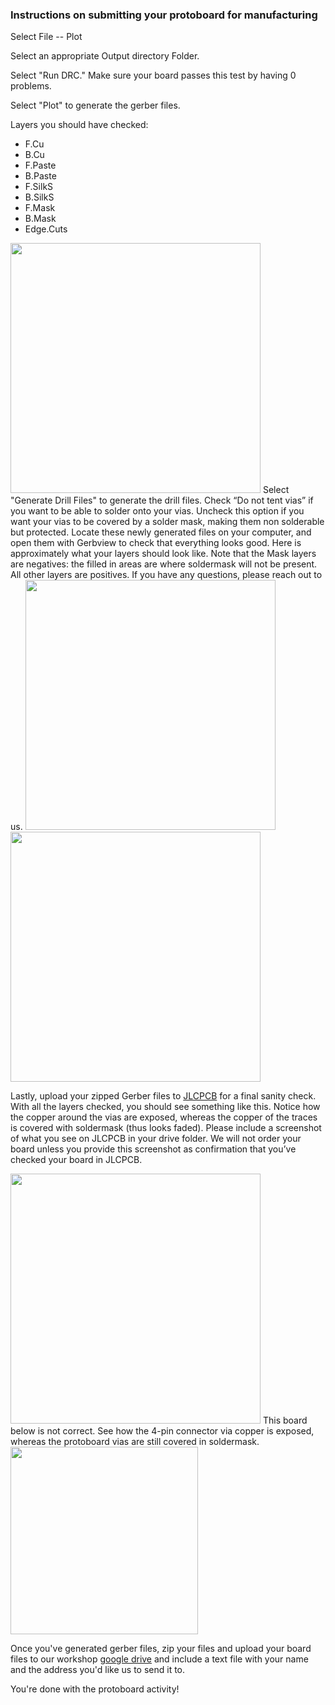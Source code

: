 ### Instructions on submitting your protoboard for manufacturing 
Select File -- Plot

Select an appropriate Output directory Folder.


Select "Run DRC." Make sure your board passes this test by having 0 problems.


Select "Plot" to generate the gerber files.


Layers you should have checked:
* F.Cu
* B.Cu
* F.Paste 
* B.Paste
* F.SilkS 
* B.SilkS
* F.Mask 
* B.Mask
* Edge.Cuts

<img width="400" src="../Protoboard/Images/PlotView.png">
Select "Generate Drill Files" to generate the drill files.
Check “Do not tent vias” if you want to be able to solder onto your vias. Uncheck this option if you want your vias to be covered by a solder mask, making them non solderable but protected.
Locate these newly generated files on your computer, and open them with Gerbview to check that everything looks good. Here is approximately what your layers should look like. Note that the Mask layers are negatives: the filled in areas are where soldermask will not be present. All other layers are positives. If you have any questions, please reach out to us.


<img width="400" src="../Protoboard/Images/FirstMasks.png">

<img width="400" src="../Protoboard/Images/SecondMasks.png">

Lastly, upload your zipped Gerber files to [JLCPCB](https://cart.jlcpcb.com/quote) for a final sanity check. With all the layers checked, you should see something like this. Notice how the copper around the vias are exposed, whereas the copper of the traces is covered with soldermask (thus looks faded).
Please include a screenshot of what you see on JLCPCB in your drive folder. We will not order your board unless you provide this screenshot as confirmation that you’ve checked your board in JLCPCB. 

<img width="400" src="../Protoboard/Images/CorrectSubmission.png">
This board below is not correct. See how the 4-pin connector via copper is exposed, whereas the protoboard vias are still covered in soldermask.
 
<img width="300" src="../Protoboard/Images/IncorrectSubmission.png">

Once you've generated gerber files, zip your files and upload your board files to our workshop [google drive](https://drive.google.com/open?id=13aihW4muVBcD2FowuLPLqWqLCCmaQ_uM) and include a text file with your name and the address you'd like us to send it to.

You're done with the protoboard activity!

